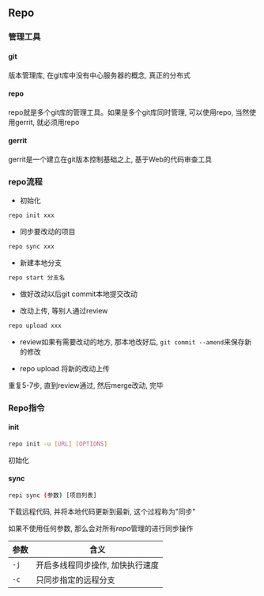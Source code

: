 <!--
 * @Description: 
 * @Version: 1.0
 * @Author: DaLao
 * @Email: dalao@xxx.com
 * @Date: 2022-02-13 19:00:24
 * @LastEditors: DaLao
 * @LastEditTime: 2022-07-03 19:54:30
-->


## Repo

### 管理工具


#### git

版本管理库, 在git库中没有中心服务器的概念, 真正的分布式


#### repo

repo就是多个git库的管理工具。如果是多个git库同时管理, 可以使用repo, 当然使用gerrit, 就必须用repo


#### gerrit

gerrit是一个建立在git版本控制基础之上, 基于Web的代码审查工具



### repo流程

- 初始化

```sh
repo init xxx
```

- 同步要改动的项目

```sh
repo sync xxx
```

- 新建本地分支

```sh
repo start 分支名
```

- 做好改动以后git commit本地提交改动

- 改动上传, 等别人通过review

```sh
repo upload xxx
```

- review如果有需要改动的地方, 那本地改好后, `git commit --amend`来保存新的修改

- repo upload 将新的改动上传

重复5-7步, 直到review通过, 然后merge改动, 完毕



### Repo指令



#### init

```sh
repo init -u [URL] [OPTIONS]
```
初始化



#### sync

```sh
repi sync (参数) [项目列表]
```

下载远程代码, 并将本地代码更新到最新, 这个过程称为"同步"

如果不使用任何参数, 那么会对所有$repo$管理的进行同步操作


| 参数 | 含义                             |
| ---- | -------------------------------- |
| `-j` | 开启多线程同步操作, 加快执行速度 |
| `-c` | 只同步指定的远程分支             |
